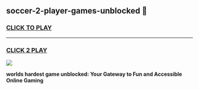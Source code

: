 
## soccer-2-player-games-unblocked 👋
<h3>
<a href="https://premium.freeplayer.one?title=soccer-2-player-games-unblocked&ref=14F">CLICK TO PLAY</a></h3>
<hr>

<h3>
<a href="https://premium.freeplayer.one?title=soccer-2-player-games-unblocked&ref=14F">CLICK 2 PLAY</a>
  
</h3>

<a href="https://premium.freeplayer.one?title=soccer-2-player-games-unblocked&ref=12F/"><img src="https://clearcache.store/games.png"></a>


**worlds hardest game unblocked: Your Gateway to Fun and Accessible Online Gaming**

